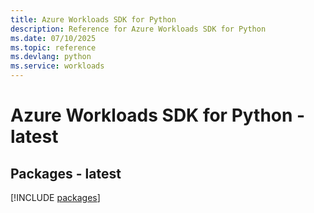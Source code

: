 ```yaml
---
title: Azure Workloads SDK for Python
description: Reference for Azure Workloads SDK for Python
ms.date: 07/10/2025
ms.topic: reference
ms.devlang: python
ms.service: workloads
---
```

# Azure Workloads SDK for Python - latest
## Packages - latest
[!INCLUDE [packages](workloads-index.md)]